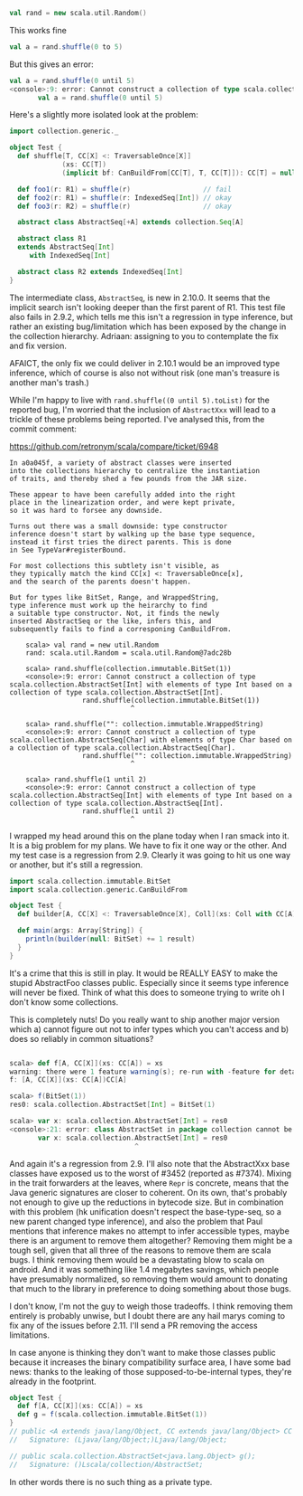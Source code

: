 ```scala
val rand = new scala.util.Random()
```

This works fine

```scala
val a = rand.shuffle(0 to 5)
```

But this gives an error:

```scala
val a = rand.shuffle(0 until 5)
<console>:9: error: Cannot construct a collection of type scala.collection.AbstractSeq[Int] with elements of type Int based on a collection of type scala.collection.AbstractSeq[Int].
       val a = rand.shuffle(0 until 5)
```
Here's a slightly more isolated look at the problem:

```scala
import collection.generic._

object Test {
  def shuffle[T, CC[X] <: TraversableOnce[X]]
             (xs: CC[T])
             (implicit bf: CanBuildFrom[CC[T], T, CC[T]]): CC[T] = null.asInstanceOf[CC[T]]

  def foo1(r: R1) = shuffle(r)                  // fail
  def foo2(r: R1) = shuffle(r: IndexedSeq[Int]) // okay
  def foo3(r: R2) = shuffle(r)                  // okay

  abstract class AbstractSeq[+A] extends collection.Seq[A]

  abstract class R1
  extends AbstractSeq[Int]
     with IndexedSeq[Int]

  abstract class R2 extends IndexedSeq[Int]
}
```

The intermediate class, `AbstractSeq`, is new in 2.10.0. It seems that the implicit search isn't looking deeper than the first parent of R1. This test file also fails in 2.9.2, which tells me this isn't a regression in type inference, but rather an existing bug/limitation which has been exposed by the change in the collection hierarchy.
Adriaan: assigning to you to contemplate the fix and fix version.

AFAICT, the only fix we could deliver in 2.10.1 would be an improved type inference, which of course is also not without risk (one man's treasure is another man's trash.)

While I'm happy to live with `rand.shuffle((0 until 5).toList)` for the reported bug, I'm worried that the inclusion of `AbstractXxx` will lead to a trickle of these problems being reported.
I've analysed this, from the commit comment:

  https://github.com/retronym/scala/compare/ticket/6948

```
In a0a045f, a variety of abstract classes were inserted
into the collections hierarchy to centralize the instantiation
of traits, and thereby shed a few pounds from the JAR size.

These appear to have been carefully added into the right
place in the linearization order, and were kept private,
so it was hard to forsee any downside.

Turns out there was a small downside: type constructor
inference doesn't start by walking up the base type sequence,
instead it first tries the direct parents. This is done
in See TypeVar#registerBound.

For most collections this subtlety isn't visible, as
they typically match the kind CC[x] <: TraversableOnce[x],
and the search of the parents doesn't happen.

But for types like BitSet, Range, and WrappedString,
type inference must work up the heirarchy to find
a suitable type constructor. Not, it finds the newly
inserted AbstractSeq or the like, infers this, and
subsequently fails to find a corresponing CanBuildFrom.

    scala> val rand = new util.Random
    rand: scala.util.Random = scala.util.Random@7adc28b

    scala> rand.shuffle(collection.immutable.BitSet(1))
    <console>:9: error: Cannot construct a collection of type scala.collection.AbstractSet[Int] with elements of type Int based on a collection of type scala.collection.AbstractSet[Int].
                  rand.shuffle(collection.immutable.BitSet(1))
                              ^

    scala> rand.shuffle("": collection.immutable.WrappedString)
    <console>:9: error: Cannot construct a collection of type scala.collection.AbstractSeq[Char] with elements of type Char based on a collection of type scala.collection.AbstractSeq[Char].
                  rand.shuffle("": collection.immutable.WrappedString)
                              ^

    scala> rand.shuffle(1 until 2)
    <console>:9: error: Cannot construct a collection of type scala.collection.AbstractSeq[Int] with elements of type Int based on a collection of type scala.collection.AbstractSeq[Int].
                  rand.shuffle(1 until 2)
                              ^
```
I wrapped my head around this on the plane today when I ran smack into it. It is a big problem for my plans. We have to fix it one way or the other. And my test case is a regression from 2.9. Clearly it was going to hit us one way or another, but it's still a regression.
```scala
import scala.collection.immutable.BitSet
import scala.collection.generic.CanBuildFrom

object Test {
  def builder[A, CC[X] <: TraversableOnce[X], Coll](xs: Coll with CC[A] with AnyRef)(implicit cbf: CanBuildFrom[_, A, CC[A]]) = cbf()

  def main(args: Array[String]) {
    println(builder(null: BitSet) += 1 result)
  }
}
```
It's a crime that this is still in play. It would be REALLY EASY to make the stupid AbstractFoo classes public. Especially since it seems type inference will never be fixed. Think of what this does to someone trying to write oh I don't know some collections.

This is completely nuts! Do you really want to ship another major version which a) cannot figure out not to infer types which you can't access and b) does so reliably in common situations?
```scala

scala> def f[A, CC[X]](xs: CC[A]) = xs
warning: there were 1 feature warning(s); re-run with -feature for details
f: [A, CC[X]](xs: CC[A])CC[A]

scala> f(BitSet(1))
res0: scala.collection.AbstractSet[Int] = BitSet(1)

scala> var x: scala.collection.AbstractSet[Int] = res0
<console>:21: error: class AbstractSet in package collection cannot be accessed in package collection
       var x: scala.collection.AbstractSet[Int] = res0
                               ^
```

And again it's a regression from 2.9.
I'll also note that the AbstractXxx base classes have exposed us to the worst of #3452 (reported as #7374). Mixing in the trait forwarders at the leaves, where `Repr` is concrete, means that the Java generic signatures are closer to coherent. On its own, that's probably not enough to give up the reductions in bytecode size. But in combination with this problem (hk unification doesn't respect the base-type-seq, so a new parent changed type inference), and also the problem that Paul mentions that inference makes no attempt to infer accessible types, maybe there is an argument to remove them altogether?
Removing them might be a tough sell, given that all three of the reasons to remove them are scala bugs. I think removing them would be a devastating blow to scala on android.  And it was something like 1.4 megabytes savings, which people have presumably normalized, so removing them would amount to donating that much to the library in preference to doing something about those bugs.

I don't know, I'm not the guy to weigh those tradeoffs. I think removing them entirely is probably unwise, but I doubt there are any hail marys coming to fix any of the issues before 2.11. I'll send a PR removing the access limitations.

In case anyone is thinking they don't want to make those classes public because it increases the binary compatibility surface area, I have some bad news: thanks to the leaking of those supposed-to-be-internal types, they're already in the footprint.
```scala
object Test {
  def f[A, CC[X]](xs: CC[A]) = xs
  def g = f(scala.collection.immutable.BitSet(1))
}
// public <A extends java/lang/Object, CC extends java/lang/Object> CC f(CC);
//   Signature: (Ljava/lang/Object;)Ljava/lang/Object;

// public scala.collection.AbstractSet<java.lang.Object> g();
//   Signature: ()Lscala/collection/AbstractSet;
```

In other words there is no such thing as a private type.
